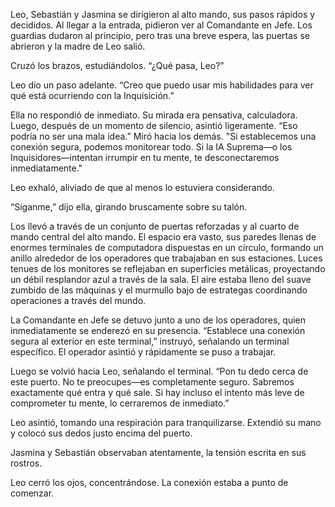 Leo, Sebastián y Jasmina se dirigieron al alto mando, sus pasos rápidos y decididos. Al llegar a la entrada, pidieron ver al Comandante en Jefe. Los guardias dudaron al principio, pero tras una breve espera, las puertas se abrieron y la madre de Leo salió.

Cruzó los brazos, estudiándolos. “¿Qué pasa, Leo?”

Leo dio un paso adelante. “Creo que puedo usar mis habilidades para ver qué está ocurriendo con la Inquisición.”

Ella no respondió de inmediato. Su mirada era pensativa, calculadora. Luego, después de un momento de silencio, asintió ligeramente. “Eso podría no ser una mala idea.” Miró hacia los demás. "Si establecemos una conexión segura, podemos monitorear todo. Si la IA Suprema—o los Inquisidores—intentan irrumpir en tu mente, te desconectaremos inmediatamente."

Leo exhaló, aliviado de que al menos lo estuviera considerando.

“Síganme,” dijo ella, girando bruscamente sobre su talón.

Los llevó a través de un conjunto de puertas reforzadas y al cuarto de mando central del alto mando. El espacio era vasto, sus paredes llenas de enormes terminales de computadora dispuestas en un círculo, formando un anillo alrededor de los operadores que trabajaban en sus estaciones. Luces tenues de los monitores se reflejaban en superficies metálicas, proyectando un débil resplandor azul a través de la sala. El aire estaba lleno del suave zumbido de las máquinas y el murmullo bajo de estrategas coordinando operaciones a través del mundo.

La Comandante en Jefe se detuvo junto a uno de los operadores, quien inmediatamente se enderezó en su presencia. “Establece una conexión segura al exterior en este terminal,” instruyó, señalando un terminal específico. El operador asintió y rápidamente se puso a trabajar.

Luego se volvió hacia Leo, señalando el terminal. “Pon tu dedo cerca de este puerto. No te preocupes—es completamente seguro. Sabremos exactamente qué entra y qué sale. Si hay incluso el intento más leve de comprometer tu mente, lo cerraremos de inmediato.”

Leo asintió, tomando una respiración para tranquilizarse. Extendió su mano y colocó sus dedos justo encima del puerto.

Jasmina y Sebastián observaban atentamente, la tensión escrita en sus rostros.

Leo cerró los ojos, concentrándose. La conexión estaba a punto de comenzar.